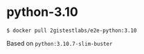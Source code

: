 # python-3.10

```shell
$ docker pull 2gistestlabs/e2e-python:3.10
```

Based on `python:3.10.7-slim-buster`
